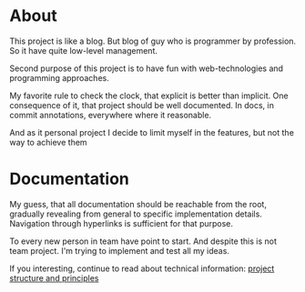 # About

This project is like a blog. But blog of guy who is programmer by profession. So it have quite low-level management.

Second purpose of this project is to have fun with web-technologies and programming approaches.

My favorite rule to check the clock, that explicit is better than implicit. One consequence of it, that project should be well documented. In docs, in commit annotations, everywhere where it reasonable.

And as it personal project I decide to limit myself in the features, but not the way to achieve them

# Documentation

My guess, that all documentation should be reachable from the root, gradually revealing from general to specific implementation details. Navigation through hyperlinks is sufficient for that purpose.

To every new person in team have point to start. And despite this is not team project. I'm trying to implement and test all my ideas.

If you interesting, continue to read about technical information: [project structure and principles](./src/README.md)
